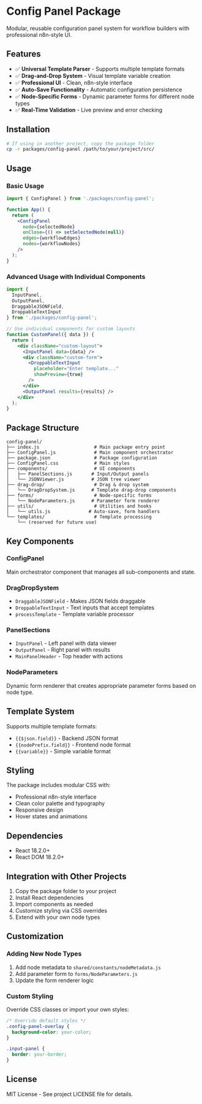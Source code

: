 # Config Panel Package

Modular, reusable configuration panel system for workflow builders with professional n8n-style UI.

## Features

- ✅ **Universal Template Parser** - Supports multiple template formats
- ✅ **Drag-and-Drop System** - Visual template variable creation  
- ✅ **Professional UI** - Clean, n8n-style interface
- ✅ **Auto-Save Functionality** - Automatic configuration persistence
- ✅ **Node-Specific Forms** - Dynamic parameter forms for different node types
- ✅ **Real-Time Validation** - Live preview and error checking

## Installation

```bash
# If using in another project, copy the package folder
cp -r packages/config-panel /path/to/your/project/src/
```

## Usage

### Basic Usage

```jsx
import { ConfigPanel } from './packages/config-panel';

function App() {
  return (
    <ConfigPanel 
      node={selectedNode}
      onClose={() => setSelectedNode(null)}
      edges={workflowEdges}
      nodes={workflowNodes}
    />
  );
}
```

### Advanced Usage with Individual Components

```jsx
import { 
  InputPanel, 
  OutputPanel,
  DraggableJSONField,
  DroppableTextInput 
} from './packages/config-panel';

// Use individual components for custom layouts
function CustomPanel({ data }) {
  return (
    <div className="custom-layout">
      <InputPanel data={data} />
      <div className="custom-form">
        <DroppableTextInput 
          placeholder="Enter template..."
          showPreview={true}
        />
      </div>
      <OutputPanel results={results} />
    </div>
  );
}
```

## Package Structure

```
config-panel/
├── index.js                    # Main package entry point
├── ConfigPanel.js              # Main component orchestrator
├── package.json                # Package configuration
├── ConfigPanel.css             # Main styles
├── components/                 # UI components
│   ├── PanelSections.js       # Input/Output panels
│   └── JSONViewer.js          # JSON tree viewer
├── drag-drop/                  # Drag & drop system
│   └── DragDropSystem.js      # Template drag-drop components
├── forms/                      # Node-specific forms
│   └── NodeParameters.js      # Parameter form renderer
├── utils/                      # Utilities and hooks
│   └── utils.js              # Auto-save, form handlers
└── templates/                  # Template processing
    └── (reserved for future use)
```

## Key Components

### ConfigPanel
Main orchestrator component that manages all sub-components and state.

### DragDropSystem
- `DraggableJSONField` - Makes JSON fields draggable
- `DroppableTextInput` - Text inputs that accept templates
- `processTemplate` - Template variable processor

### PanelSections  
- `InputPanel` - Left panel with data viewer
- `OutputPanel` - Right panel with results
- `MainPanelHeader` - Top header with actions

### NodeParameters
Dynamic form renderer that creates appropriate parameter forms based on node type.

## Template System

Supports multiple template formats:

- `{{$json.field}}` - Backend JSON format
- `{{nodePrefix.field}}` - Frontend node format  
- `{{variable}}` - Simple variable format

## Styling

The package includes modular CSS with:
- Professional n8n-style interface
- Clean color palette and typography
- Responsive design
- Hover states and animations

## Dependencies

- React 18.2.0+
- React DOM 18.2.0+

## Integration with Other Projects

1. Copy the package folder to your project
2. Install React dependencies
3. Import components as needed
4. Customize styling via CSS overrides
5. Extend with your own node types

## Customization

### Adding New Node Types

1. Add node metadata to `shared/constants/nodeMetadata.js`
2. Add parameter form to `forms/NodeParameters.js`
3. Update the form renderer logic

### Custom Styling

Override CSS classes or import your own styles:

```css
/* Override default styles */
.config-panel-overlay {
  background-color: your-color;
}

.input-panel {
  border: your-border;
}
```

## License

MIT License - See project LICENSE file for details.